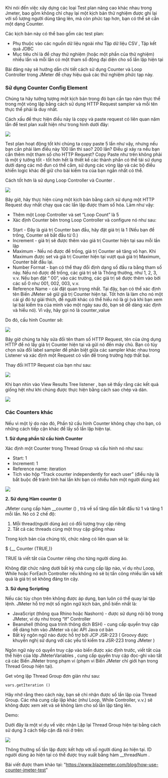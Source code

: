 Khi nói đến việc xây dựng các loại Test plan nâng cao khác nhau trong Jmeter, bao gồm không chỉ chạy lại một kịch bản thử nghiệm được ghi lại với số lượng người dùng tăng lên, mà còn phức tạp hơn, bạn có thể sẽ cần một dạng Counter.
 
Các kịch bản này có thể bao gồm các test plan:
 
- Phụ thuộc vào các nguồn dữ liệu ngoài như Tập dữ liệu CSV , Tập kết quả JDBC 
- Mục tiêu chỉ là để chạy thử nghiệm (hoặc một phần của thử nghiệm) nhiều lần và mỗi lần có một tham số động đại diện cho số lần lặp hiện tại
 
Bài đăng này sẽ hướng dẫn chi tiết cách sử dụng Counter và Loop Controller trong JMeter để chạy hiệu quả các thử nghiệm phức tạp này. 
 
### Sử dụng Counter Config Element
 
Chúng ta hãy tưởng tượng một kịch bản trong đó bạn cần tạo năm thực thể trong một vòng lặp bằng cách sử dụng  HTTP Request sampler  và mỗi tên thực thể phải là duy nhất.
 
Cách xấu để thực hiện điều này là copy và paste request có liên quan năm lần để test plan xuất hiện như trong hình dưới đây:
 
![](https://images.viblo.asia/9a9d7b07-dc4e-4e85-be9f-1cee6efcadda.PNG)

Test plan hoạt động tốt khi chúng ta copy paste 5 lần như vậy, nhưng nếu bạn cần phải làm điều này 100 lần thì sao? 200 lần? Điều gì xảy ra nếu bạn cần thêm một tham số cho  HTTP Request? Copy Paste như trên không phải là một ý tưởng tốt - tốt hơn hết là thiết kế các thành phần có thể tái sử dụng dưới dạng các mô đun có thể cắm, sử dụng các vòng lặp và các bộ điều khiển logic khác để giữ cho bài kiểm tra của bạn ngắn nhất có thể.
 
Cách tốt hơn là sử dụng Loop Controller và Counter .
 
![](https://images.viblo.asia/e3fb8c28-f64b-4a80-80c0-95c040bfb175.PNG)
 
Bây giờ, hãy thực hiện cùng một kịch bản bằng cách sử dụng một  HTTP Request duy nhất chạy qua các lần lặp được tham số hóa. Làm như vậy:
 
- Thêm một Loop Controller và set “Loop Count” là 5
- Xác định Counter bên trong Loop Controller và configure nó như sau:
 
* Start - Đây là giá trị Counter ban đầu, hãy đặt giá trị là 1 (Nếu bạn để trống, Counter sẽ bắt đầu từ 0.)
* Increment - giá trị sẽ được thêm vào giá trị Counter hiện tại sau mỗi lần lặp
* Maximum - Nếu nó được để trống, giá trị Counter sẽ tăng vô hạn. Khi Maximum được set và giá trị Counter hiện tại vượt quá giá trị Maximum, Counter bắt đầu lại. 
* Number Format - bạn có thể thay đổi định dạng số đầu ra bằng tham số này. Nếu nó được để trống, các giá trị sẽ là Thông thường, như 1, 2, 3, v.v. Nếu bạn đặt “ 00”, vào các trường, các giá trị sẽ được thêm vào bởi các số 0 như 001, 002, 003, v.v.
* Reference Name - cài đặt quan trọng nhất. Tại đây, bạn có thể xác định tên Biến JMeter sẽ giữ giá trị Counter hiện tại. Tốt hơn là làm cho nó một cái gì đó tự giải thích, để người khác có thể hiểu nó là gì (và khi bạn xem lại bài kiểm tra của mình vào một ngày sau đó, bạn sẽ dễ dàng xác định và hiểu nó). Vì vậy, hãy gọi nó là counter_value
 
Do đó, cấu hình Counter sẽ:
 
![](https://images.viblo.asia/864b551e-42af-4eca-a67e-e65f54c7cccb.png)
 
Bây giờ chúng ta hãy sửa đổi tên tham số HTTP Request, tên của ứng dụng HTTP để nó lấy giá trị Counter hiện tại và gửi nó đến máy chủ. Bạn có tùy chọn sửa đổi label sampler để phân biệt giữa các sampler khác nhau trong Listener và xác định một Request có vấn đề trong trường hợp thất bại.
 
Thay đổi  HTTP Request của bạn như sau:
 
![](https://images.viblo.asia/c8348b47-b227-4c8a-a6eb-558384fb0d0e.PNG)
 
Khi bạn nhìn vào  View Results Tree listener , bạn sẽ thấy rằng các kết quả giống hệt như khi chúng được thực hiện bằng cách sao chép và dán.
 
![](https://images.viblo.asia/0c6d4909-7670-4ff4-b27d-af11aa34554c.PNG)
 
### Các Counters khác
 
Nếu vì một lý do nào đó, Phần tử cấu hình Counter không chạy cho bạn, có những cách tiếp cận khác để lấy số lần lặp hiện tại.
 
**1. Sử dụng phần tử cấu hình Counter**
 
Xác định một Counter trong Thread Group và cấu hình nó như sau:
 
- Start: 1
- Increment: 1
- Reference name: iteration
- Tích vào hộp “Track counter independently for each user” (điều này là bắt buộc để tránh tính hai lần khi bạn có nhiều hơn một người dùng ảo)
 

![](https://images.viblo.asia/51a785c4-624b-406c-b0a7-6cf4d8dbfdd2.png)
 
**2. Sử dụng Hàm counter ()**
 
JMeter cung cấp hàm __counter () , trả về số tăng dần bắt đầu từ 1 và tăng 1 mỗi lần. Nó có 2 chế độ:
 
1. Mỗi thread(người dùng ảo) có đối tượng truy cập riêng
2. Tất cả các threads cùng một truy cập giống nhau
 
Trong kịch bản của chúng tôi, chức năng có liên quan sẽ là:
 
$ {__ Counter (TRUE,)}
 
TRUE là viết tắt của Counter riêng cho từng người dùng ảo.
 
Không đặt chức năng dưới bất kỳ nhà cung cấp lặp nào, ví dụ như Loop, While hoặc ForEach Controller nếu không nó sẽ bị tấn công nhiều lần và kết quả là giá trị sẽ không đáng tin cậy.

 
**3. Sử dụng Scripting**
 
Nếu các tùy chọn trên không được áp dụng, bạn luôn có thể quay lại tập lệnh. JMeter hỗ trợ một số ngôn ngữ kịch bản, phổ biến nhất là:
 
- JavaScript (thông qua Rhino hoặc Nashorn) - được sử dụng nội bộ trong JMeter, ví dụ như trong “If” Controller
- Beanshell (thông qua trình thông dịch BSH) - cung cấp quyền truy cập dễ dàng hơn vào JMeter và các API Java cơ bản
- Bất kỳ ngôn ngữ nào được hỗ trợ bởi JCP JSR-223 ( Groovy được khuyến nghị sử dụng với các yếu tố kiểm tra JSR-223 trong JMeter )
 
Ngôn ngữ này có quyền truy cập vào biến được xác định trước, viết tắt của thể hiện của lớp JMeterVariables , cung cấp quyền truy cập đọc-ghi vào tất cả các Biến JMeter trong phạm vi (phạm vi Biến JMeter chỉ giới hạn trong Thread Group hiện tại).
 
Get vòng lặp Thread Group đơn giản như sau:

`vars.getIteration ()`
      
Hãy nhớ rằng theo cách này, bạn sẽ chỉ nhận được số lần lặp của Thread Group. Các nhà cung cấp lặp khác (như Loop, While Controller, v.v.) sẽ không được xem xét và sẽ không làm cho số lần lặp tăng lên.
 
Demo:
 
Dưới đây là một ví dụ về việc nhận Lặp lại Thread Group hiện tại bằng cách sử dụng 3 cách tiếp cận đã nói ở trên:
 
![](https://images.viblo.asia/94fd806d-65f4-4e16-87f8-4423937da222.PNG)
 
Thông thường số lần lặp được kết hợp với số người dùng ảo hiện tại. ID người dùng ảo hiện tại có thể được truy xuất bằng hàm __threadNum .

Bài viết được tham khảo tại: "https://www.blazemeter.com/blog/how-use-counter-jmeter-test"